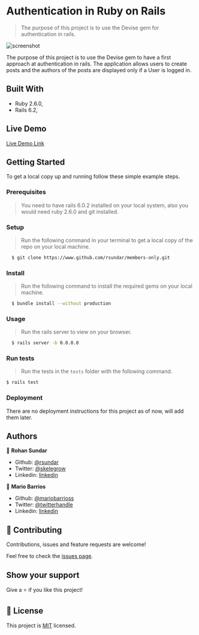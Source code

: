 # Authentication in Ruby on Rails

> The purpose of this project is to use the Devise gem for authentication in rails.

![screenshot](./app_screenshot.png)

The purpose of this project is to use the Devise gem to have a first approach at authentication in rails. The application allows users to create posts and the authors of the posts are displayed only if a User is logged in.

## Built With

- Ruby 2.6.0,
- Rails 6.2,

## Live Demo

[Live Demo Link](https://livedemo.com)


## Getting Started

To get a local copy up and running follow these simple example steps.

### Prerequisites

> You need to have rails 6.0.2 installed on your local system, also you would need ruby 2.6.0 and git installed. 

### Setup

> Run the following command in your terminal to get a local copy of the repo on your local machine.

```bash
  $ git clone https://www.github.com/rsundar/members-only.git
```

### Install

> Run the following command to install the required gems on your local machine.

```bash
  $ bundle install --without production
```

### Usage

> Run the rails server to view on your browser.

```bash
  $ rails server -b 0.0.0.0
```

### Run tests

> Run the tests in the ```tests``` folder with the following command.

```bash
$ rails test
``` 

### Deployment

There are no deployment instructions for this project as of now, will add them later.

## Authors

👤 **Rohan Sundar**

- Github: [@rsundar](https://github.com/rsundar)
- Twitter: [@skelegrow](https://twitter.com/)
- Linkedin: [linkedin](https://linkedin.com/)

👤 **Mario Barrios**

- Github: [@mariobarrioss](https://github.com/mariobarrioss)
- Twitter: [@twitterhandle](https://twitter.com/)
- Linkedin: [linkedin](https://linkedin.com/)

## 🤝 Contributing

Contributions, issues and feature requests are welcome!

Feel free to check the [issues page](issues/).

## Show your support

Give a ⭐️ if you like this project!

## 📝 License

This project is [MIT](https://github.com/rsundar/members-only/tree/devise/LICENSE) licensed.
